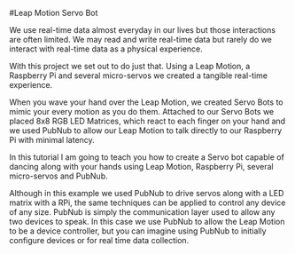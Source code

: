 #Leap Motion Servo Bot

We use real-time data almost everyday in our lives but those interactions are often limited. We may read and write real-time data but rarely do we interact with real-time data as a physical experience.

With this project we set out to do just that. Using a Leap Motion, a Raspberry Pi and several micro-servos we created a tangible real-time experience. 

When you wave your hand over the Leap Motion, we created Servo Bots to mimic your every motion as you do them. Attached to our Servo Bots we placed 8x8 RGB LED Matrices, which react to each finger on your hand and we used PubNub to allow our Leap Motion to talk directly to our Raspberry Pi with minimal latency.

In this tutorial I am going to teach you how to create a Servo bot capable of dancing along with your hands using Leap Motion, Raspberry Pi, several micro-servos and PubNub.

Although in this example we used PubNub to drive servos along with a LED matrix with a RPi, the same techniques can be applied to control any device of any size. PubNub is simply the communication layer used to allow any two devices to speak. In this case we use PubNub to allow the Leap Motion to be a device controller, but you can imagine using PubNub to initially configure devices or for real time data collection.
